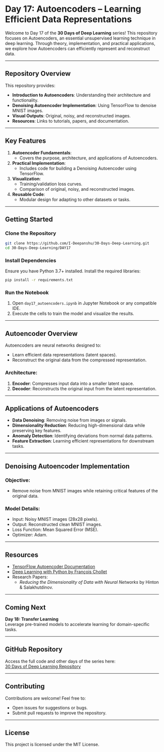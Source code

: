 # Day 17: Autoencoders – Learning Efficient Data Representations

Welcome to Day 17 of the **30 Days of Deep Learning** series! This repository focuses on Autoencoders, an essential unsupervised learning technique in deep learning. Through theory, implementation, and practical applications, we explore how Autoencoders can efficiently represent and reconstruct data.

---

## Repository Overview

This repository provides:
- **Introduction to Autoencoders**: Understanding their architecture and functionality.
- **Denoising Autoencoder Implementation**: Using TensorFlow to denoise MNIST images.
- **Visual Outputs**: Original, noisy, and reconstructed images.
- **Resources**: Links to tutorials, papers, and documentation.

---

## Key Features

1. **Autoencoder Fundamentals**:
   - Covers the purpose, architecture, and applications of Autoencoders.
2. **Practical Implementation**:
   - Includes code for building a Denoising Autoencoder using TensorFlow.
3. **Visualization**:
   - Training/validation loss curves.
   - Comparison of original, noisy, and reconstructed images.
4. **Reusable Code**:
   - Modular design for adapting to other datasets or tasks.

---

## Getting Started

### Clone the Repository
```bash
git clone https://github.com/I-Deepanshu/30-Days-Deep-Learning.git
cd 30-Days-Deep-Learning/DAY17
```

### Install Dependencies
Ensure you have Python 3.7+ installed. Install the required libraries:
```bash
pip install -r requirements.txt
```

### Run the Notebook
1. Open `day17_autoencoders.ipynb` in Jupyter Notebook or any compatible IDE.
2. Execute the cells to train the model and visualize the results.

---

## Autoencoder Overview

Autoencoders are neural networks designed to:
- Learn efficient data representations (latent spaces).
- Reconstruct the original data from the compressed representation.

### Architecture:
1. **Encoder**: Compresses input data into a smaller latent space.
2. **Decoder**: Reconstructs the original input from the latent representation.

---

## Applications of Autoencoders

- **Data Denoising**: Removing noise from images or signals.
- **Dimensionality Reduction**: Reducing high-dimensional data while preserving key features.
- **Anomaly Detection**: Identifying deviations from normal data patterns.
- **Feature Extraction**: Learning efficient representations for downstream tasks.

---

## Denoising Autoencoder Implementation

### Objective:
- Remove noise from MNIST images while retaining critical features of the original data.

### Model Details:
- Input: Noisy MNIST images (28x28 pixels).
- Output: Reconstructed clean MNIST images.
- Loss Function: Mean Squared Error (MSE).
- Optimizer: Adam.

---

## Resources

- [TensorFlow Autoencoder Documentation](https://www.tensorflow.org/tutorials/generative/autoencoder)
- [Deep Learning with Python by François Chollet](https://www.manning.com/books/deep-learning-with-python)
- Research Papers:
  - *Reducing the Dimensionality of Data with Neural Networks* by Hinton & Salakhutdinov.

---

## Coming Next

**Day 18: Transfer Learning**  
Leverage pre-trained models to accelerate learning for domain-specific tasks.

---

## GitHub Repository

Access the full code and other days of the series here:  
[30 Days of Deep Learning Repository](https://github.com/I-Deepanshu/30-Days-Deep-Learning/tree/main/DAY17)

---

## Contributing

Contributions are welcome! Feel free to:
- Open issues for suggestions or bugs.
- Submit pull requests to improve the repository.

---

## License

This project is licensed under the MIT License.